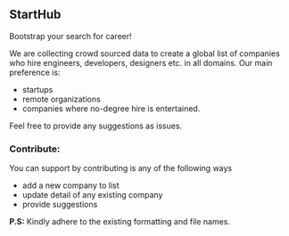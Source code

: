 ## StartHub
Bootstrap your search for career!

We are collecting crowd sourced data to create a global list of companies who hire engineers, developers, designers etc. in 
all domains. 
Our main preference is:
  - startups
  - remote organizations
  - companies where no-degree hire is entertained. 

Feel free to provide any suggestions as issues.

### Contribute:
You can support by contributing is any of the following ways

  - add a new company to list
  - update detail of any existing company
  - provide suggestions
  
 **P.S:** Kindly adhere to the existing formatting and file names.
